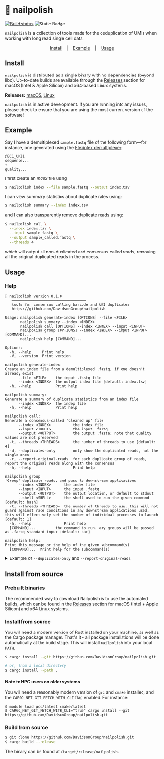 # 💅 nailpolish

[![Build status](https://github.com/olliecheng/nailpolish/actions/workflows/build.yml/badge.svg)](https://github.com/olliecheng/nailpolish/actions/workflows/build.yml) ![Static Badge](https://img.shields.io/badge/libc-%E2%89%A5%202.17-blue)

`nailpolish` is a collection of tools made for the deduplication of UMIs when working with long read single cell data.

<div align="center">
  <a href="#install">Install</a> &nbsp;&nbsp; | &nbsp;&nbsp; <a href="#example">Example</a> &nbsp;&nbsp; | &nbsp;&nbsp; <a href="#usage">Usage</a>
</div>

## Install

`nailpolish` is distributed as a single binary with no dependencies (beyond libc).
Up-to-date builds are available through the
[Releases](https://github.com/DavidsonGroup/nailpolish/releases/tag/nightly_develop)
section for macOS (Intel & Apple Silicon) and x64-based Linux systems.

**Releases:**
[macOS](https://github.com/DavidsonGroup/nailpolish/releases/download/nightly_develop/nailpolish-macos-universal),
[Linux](https://github.com/DavidsonGroup/nailpolish/releases/download/nightly_develop/nailpolish)

`nailpolish` is in active development. If you are running into any issues, please check to ensure that you are using
the most current version of the software!

## Example

Say I have a demultiplexed `sample.fastq` file of the following form—for instance, one generated using
the [Flexiplex demultiplexer](https://github.com/DavidsonGroup/flexiplex):

```
@BC1_UMI1
sequence...
+
quality...
```

I first create an _index_ file using

```sh
$ nailpolish index --file sample.fastq --output index.tsv
```

I can view summary statistics about duplicate rates using:

```sh
$ nailpolish summary --index index.tsv
```

and I can also transparently remove duplicate reads using:

```sh
$ nailpolish call \
  --index index.tsv \
  --input sample.fastq \
  --output sample_called.fastq \
  --threads 4
```

which will output all non-duplicated and consensus called reads, removing all the original duplicated reads in the
process.

## Usage

### Help

```
💅 nailpolish version 0.1.0
   ──────────────────────────────────
   tools for consensus calling barcode and UMI duplicates
   https://github.com/DavidsonGroup/nailpolish

Usage: nailpolish generate-index [OPTIONS] --file <FILE>
       nailpolish summary --index <INDEX>
       nailpolish call [OPTIONS] --index <INDEX> --input <INPUT>
       nailpolish group [OPTIONS] --index <INDEX> --input <INPUT> [COMMAND]...
       nailpolish help [COMMAND]...

Options:
  -h, --help     Print help
  -V, --version  Print version

nailpolish generate-index:
Create an index file from a demultiplexed .fastq, if one doesn't already exist
      --file <FILE>    the input .fastq file
      --index <INDEX>  the output index file [default: index.tsv]
  -h, --help           Print help

nailpolish summary:
Generate a summary of duplicate statistics from an index file
      --index <INDEX>  the index file
  -h, --help           Print help

nailpolish call:
Generate a consensus-called 'cleaned up' file
      --index <INDEX>          the index file
      --input <INPUT>          the input .fastq
      --output <OUTPUT>        the output .fasta; note that quality values are not preserved
  -t, --threads <THREADS>      the number of threads to use [default: 4]
  -d, --duplicates-only        only show the duplicated reads, not the single ones
  -r, --report-original-reads  for each duplicate group of reads, report the original reads along with the consensus
  -h, --help                   Print help

nailpolish group:
'Group' duplicate reads, and pass to downstream applications
      --index <INDEX>      the index file
      --input <INPUT>      the input .fastq
      --output <OUTPUT>    the output location, or default to stdout
      --shell <SHELL>      the shell used to run the given command [default: bash]
  -t, --threads <THREADS>  the number of threads to use. this will not guard against race conditions in any downstream applications used. this will effectively set the number of individual processes to launch [default: 1]
  -h, --help               Print help
  [COMMAND]...         the command to run. any groups will be passed as .fastq standard input [default: cat]

nailpolish help:
Print this message or the help of the given subcommand(s)
  [COMMAND]...  Print help for the subcommand(s)
```

<details>
<summary>Example of <code>--duplicates-only</code> and <code>--report-original-reads</code></summary>
Suppose I have a demultiplexed read file of the following format (so that <code>seq2</code> and <code>seq3</code> are duplicates):
<pre>
@BCUMI_1
seq1
@BCUMI_2
seq2
@BCUMI_2
seq3
</pre>
Then, the effects of the following flags are:
<pre>
(default):
  >BCUMI_1_SIN
  seq1
  >BCUMI_2_CON_2
  seq2_and_3_consensus
</pre>

<pre>
--duplicates-only:
  >BCUMI_2_CON_2
  seq2_and_3_consensus
</pre>

<pre>
--report-original-reads
  >BCUMI_1_SIN
  seq1
  >BCUMI_2_DUP_1_of_2
  seq2
  >BCUMI_2_DUP_2_of_2
  seq3
  >BCUMI_2_CON_2
  seq2_and_3_consensus
</pre>
</details>

## Install from source

### Prebuilt binaries

The recommended way to download Nailpolish is to use the automated builds, which can be found in the
[Releases](https://github.com/DavidsonGroup/nailpolish/releases/tag/nightly_develop)
section for macOS (Intel + Apple Silicon) and x64 Linux systems.

### Install from source

You will need a modern version of Rust installed on your machine, as well as the Cargo package manager. That's it - all
package installations will be done automatically at the build stage.
This will install `nailpolish` into your local `PATH`.

```sh
$ cargo install --git https://github.com/DavidsonGroup/nailpolish.git

# or, from a local directory
$ cargo install --path .
```

#### Note to HPC users on older systems

You will need a reasonably modern version of `gcc` and `cmake` installed, and the `CARGO_NET_GIT_FETCH_WITH_CLI` flag
enabled. For instance:

```
$ module load gcc/latest cmake/latest
$ CARGO_NET_GIT_FETCH_WITH_CLI="true" cargo install --git https://github.com/DavidsonGroup/nailpolish.git
```

### Build from source

```sh
$ git clone https://github.com/DavidsonGroup/nailpolish.git
$ cargo build --release
```

The binary can be found at `/target/release/nailpolish`.
